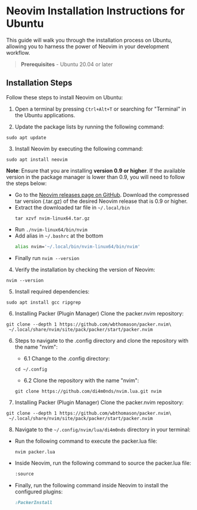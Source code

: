 # Neovim Installation Instructions for Ubuntu

This guide will walk you through the installation process on Ubuntu, allowing you to harness the power of Neovim in your development workflow.

> **Prerequisites** - Ubuntu 20.04 or later

## Installation Steps

Follow these steps to install Neovim on Ubuntu:

1. Open a terminal by pressing `Ctrl+Alt+T` or searching for "Terminal" in the Ubuntu applications.

2. Update the package lists by running the following command:
```shell
sudo apt update
```

3. Install Neovim by executing the following command:
```shell
sudo apt install neovim
```
**Note**: Ensure that you are installing **version 0.9 or higher**. If the available version in the package manager is lower than 0.9, you will need to follow the steps below:
- Go to the [Neovim releases page on GitHub](https://github.com/neovim/neovim/releases). Download the compressed tar version (.tar.gz) of the desired Neovim release that is 0.9 or higher.
- Extract the downloaded tar file in `~/.local/bin`
    ```shell
    tar xzvf nvim-linux64.tar.gz
    ```
- Run `./nvim-linux64/bin/nvim`
- Add alias in `~/.bashrc` at the bottom
    ```bash
    alias nvim='~/.local/bin/nvim-linux64/bin/nvim'
    ```
- Finally run `nvim --version`

4. Verify the installation by checking the version of Neovim:
```shell
nvim --version
```

5. Install required dependencies:
```shell
sudo apt install gcc ripgrep
```

6.  Installing Packer (Plugin Manager) Clone the packer.nvim repository:
```shell
git clone --depth 1 https://github.com/wbthomason/packer.nvim\
 ~/.local/share/nvim/site/pack/packer/start/packer.nvim
```

6.  Steps to navigate to the .config directory and clone the repository with the name "nvim":

    - 6.1 Change to the .config directory:
    ```shell
    cd ~/.config
    ```
    - 6.2 Clone the repository with the name "nvim":
    ```shell
    git clone https://github.com/di4m0nds/nvim.lua.git nvim
    ```

7.  Installing Packer (Plugin Manager) Clone the packer.nvim repository:
```shell
git clone --depth 1 https://github.com/wbthomason/packer.nvim\
 ~/.local/share/nvim/site/pack/packer/start/packer.nvim
```

8.  Navigate to the `~/.config/nvim/lua/di4m0nds` directory in your terminal:
- Run the following command to execute the packer.lua file:
    ```shell
    nvim packer.lua
    ```
- Inside Neovim, run the following command to source the packer.lua file:
    ```bash
    :source
    ```
- Finally, run the following command inside Neovim to install the configured plugins:
    ```ruby
    :PackerInstall
    ```
